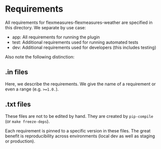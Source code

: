 # Requirements

All requirements for flexmeasures-flexmeasures-weather are specified in this directory.
We separate by use case:

- app: All requirements for running the plugin
- test: Additional requirements used for running automated tests 
- dev: Additional requirements used for developers (this includes testing)

Also note the following distinction:


## .in files

Here, we describe the requirements. We give the name of a requirement or even a range (e.g. `>=1.0.`).

## .txt files

These files are not to be edited by hand. They are created by `pip-compile` (or `make freeze-deps`).

Each requirement is pinned to a specific version in these files. The great benefit is reproducibility across environments (local dev as well as staging or production).
